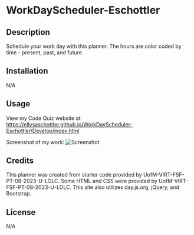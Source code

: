 # WorkDayScheduler-Eschottler


## Description
Schedule your work day with this planner.  The hours are color coded by time - present, past, and future.



## Installation

N/A

## Usage

View my Code Quiz website at: https://ellysaschottler.github.io/WorkDayScheduler-Eschottler/Develop/index.html


Screenshot of my work: ![Screenshot](../assets/WorkDayScheduler.png)

## Credits

This planner was created from starter code provided by UofM-VIRT-FSF-PT-08-2023-U-LOLC. Some HTML and CSS were provided by UofM-VIRT-FSF-PT-08-2023-U-LOLC.  This site also utilizes day.js.org, jQuery, and Bootstrap.

## License

N/A